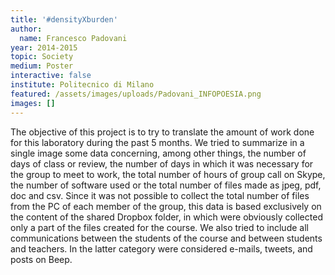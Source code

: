 ```yaml
---
title: '#densityXburden'
author:
  name: Francesco Padovani
year: 2014-2015
topic: Society
medium: Poster
interactive: false
institute: Politecnico di Milano
featured: /assets/images/uploads/Padovani_INFOPOESIA.png
images: []
---
```

The objective of this project is to try to translate the amount of work done for this laboratory during the past 5 months.
We tried to summarize in a single image some data concerning, among other things, the number of days of class or review, the number of days in which it was necessary for the group to meet to work, the total number of hours of group call on Skype, the number of software used or the total number of files made as jpeg, pdf, doc and csv. Since it was not possible to collect the total number of files from the PC of each member of the group, this data is based exclusively on the content of the shared Dropbox folder, in which were obviously collected only a part of the files created for the course. We also tried to include all communications between the students of the course and between students and teachers. In the latter category were considered e-mails, tweets, and posts on Beep.


